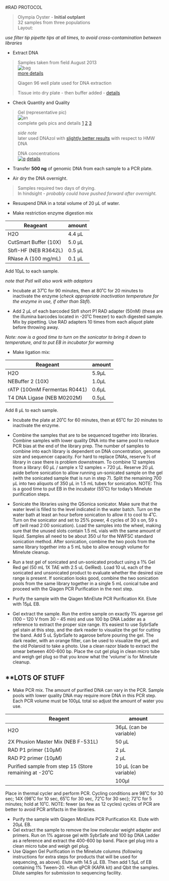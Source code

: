 #RAD PROTOCOL 
>Olympia Oyster - **Initial outplant**    
>32 samples from three populations    
>Layout:


_use filter tip pipette tips at all times, to avoid cross-contamination between libraries_


* Extract DNA

> Samples taken from field August 2013    
> ![bag](http://eagle.fish.washington.edu/cnidarian/skitch/olyo_-_August_2013_outplanting_1A01889A.png)   
> [more details](http://olyo.wikispaces.com/August+2013+outplanting)
> 
> Qiagen 96 well plate used for DNA extraction
> 
> Tissue into dry plate - then buffer added - [details](http://genefish.wikispaces.com/Sam%27s+Working+Notebook+August+-+December+2014#sjw20141014)
> 



* Check Quantity and Quality


> Gel (representative pic)   
> ![an](http://eagle.fish.washington.edu/cnidarian/skitch/sr320_tumblr_com_1A018930.png)   
> complete gels pics and details 
> [1](http://sr320.tumblr.com/post/100190074759) 
> [2](http://sr320.tumblr.com/post/100231194034) 
> [3](http://sr320.tumblr.com/post/100245499294)   
> 
> _side note_     
> later used DNAzol with [slightly better results](http://sr320.tumblr.com/post/101186109739) with respect to HMW DNA 
>
> DNA concentrations   
> [![q](http://eagle.fish.washington.edu/cnidarian/skitch/20141022-GigasRADdnaConcentrations_-_Google_Sheets_1A018BAE.png)](https://docs.google.com/spreadsheets/d/1ikRj2DEvkgIyogSGpl2V_6a64XDUyCSlwdQFO8Qv1no/edit#gid=1025947309) 
> [details](http://genefish.wikispaces.com/Sam%27s+Working+Notebook+August+-+December+2014#sjw20141022)

   
 



* Transfer **500 ng** of genomic DNA from each sample to a PCR plate.     

* Air dry the DNA overnight.  


>
> Samples required two days of drying.    
>  In hindsight - _probably could have pushed forward after overnight._ 
>
 
* Resuspend DNA in a total volume of 20 µL of water.   


* Make restriction enzyme digestion mix

Reageant   | amount
------------ | ------------- 
H2O			  |	4.4 µL			
CutSmart Buffer (10X)		|	5.0 µL			
SbfI-HF (NEB R3642L)		|	0.5 µL
RNase A (100 mg/mL)			|   0.1 µL		

Add 10µL to each sample.    

_note that PstI will also work with adaptors_

* Incubate at 37˚C for 90 minutes, then at 80˚C for 20 minutes to inactivate the enzyme (_check appropriate inactivation temperature for the enzyme in use, if other than SbfI_).

* Add 2 µL of each barcoded SbfI short P1 RAD adapter (50nM) (these are the illumina barcodes located in -20˚C freezer) to each digested sample. Mix by pipetting.  Use RAD adapters 10 times from each aliquot plate before throwing away. 

_Note:  now is a good time to turn on the sonicator to bring it down to temperature, and to put EB in incubator for warming_

* Make ligation mix:

Reageant   | amount
------------ | ------------- 
H2O			|	5.9µL	
NEBuffer 2 (10X)	|	1.0µL
rATP (100mM Fermentas R0441)  | 0.6µL
T4 DNA Ligase (NEB M0202M)	|	0.5µL		
	
Add 8 µL to each sample.  

* Incubate the plate at 20˚C for 60 minutes, then at 65˚C for 20 minutes to inactivate the enzyme.

* Combine the samples that are to be sequenced together into libraries.  Combine samples with lower quality DNA into the same pool to reduce PCR bias at the end of the library prep. The number of samples to combine into each library is dependent on DNA concentration, genome size and sequencer capacity. For hard to replace DNAs, reserve ½ of library in case there is problem downstream.  To combine 12 samples from a library:  60 µL / sample x 12 samples = 720 µL.  Reserve 20 µL aside before sonication to allow running un-sonicated sample on the gel (with the sonicated sample that is run in step 7).  Split the remaining 700 µL into two aliquots of 350 µL in 1.5 mL tubes for sonication.  NOTE:  This is a good time to put EB in the incubator (55˚C) for today’s Minelute purification steps.
* Sonicate the libraries using the QSonica sonicator.  Make sure that the water level is filled to the level indicated in the water batch.  Turn on the water bath at least an hour before sonication to allow it to cool to 4˚C.  Turn on the sonicator and set to 25% power, 4 cycles of 30 s on, 59 s off (will read 2:00 sonication).  Load the samples into the wheel, making sure that the unused slots contain 1.5 mL vials with the same amount of liquid.  Samples all need to be about 350 ul for the NWFSC standard sonication method.  After sonication, combine the two pools from the same library together into a 5 mL tube to allow enough volume for Minelute cleanup.

* Run a test gel of sonicated and un-sonicated product using a 1% Gel Red gel (50 mL 1X TAE with 2.5 uL GelRed).  Load 10 uL each of the sonicated and unsonicated product to evaluate whether the desired size range is present.  If sonication looks good, combine the two sonication pools from the same library together in a single 5 mL conical tube and proceed with the Qiagen PCR Purification in the next step.
* Purify the sample with the Qiagen MinElute PCR Purification Kit. Elute with 15µL EB.

* Gel extract the sample. Run the entire sample on exactly 1% agarose gel (100 – 120 V from 30 – 45 min) and use 100 bp DNA Ladder as a reference to extract the proper size range. It’s easiest to use SybrSafe gel stain at this step, and the dark reader to visualize the gel for cutting the band.  Add 5 uL SybrSafe to agarose before pouring the gel.  The dark reader, with an orange filter, can be used to visualize the gel, and the old Polaroid to take a photo.  Use a clean razor blade to extract the smear between 400-600 bp.  Place the cut gel plug in clean micro tube and weigh gel plug so that you know what the ‘volume’ is for Minelute cleanup.

**LOTS OF STUFF
---

* Make PCR mix. The amount of purified DNA can vary in the PCR.  Sample pools with lower quality DNA may require more DNA in this PCR step.  Each PCR volume must be 100µL total so adjust the amount of water you use. 

Reagent   | amount
------------ | ------------- 
H2O			|	36µL (can be variable)
2X Phusion Master Mix (NEB F-531L)		|	50 µL 
RAD P1 primer (10µM)  |	 2 µL  
RAD P2 primer (10µM) |	2 µL
Purified sample from step 15 (Store remaining at -20˚C | 10 µL (can be variable) 
      | 100µl


Place in thermal cycler and perform PCR. Cycling conditions are 98˚C for 30 sec; 14X {98˚C for 10 sec, 65˚C for 30 sec, 72˚C for 30 sec}; 72˚C for 5 minutes; hold at 10˚C.  NOTE:  fewer (as few as 12 cycles) cycles of PCR are better to avoid PCR artifacts in the libraries.

* Purify the sample with Qiagen MinElute PCR Purification Kit. Elute with 20µL EB.
* Gel extract the sample to remove the low molecular weight adapter and primers. Run on 1% agarose gel with SybrSafe and 100 bp DNA Ladder as a reference and extract the 400-600 bp band. Place gel plug into a clean micro tube and weigh gel plug.
* Use Qiagen Gel Purification in the Minelute columns (following instructions for extra steps for products that will be used for sequencing, as above). Elute with 14.5 µL EB. Then add 1.5µL of EB containing 1% Tween-20.
*Run qPCR (KAPA kit) and Qbit the samples. Dilute samples for submission to sequencing facility.
